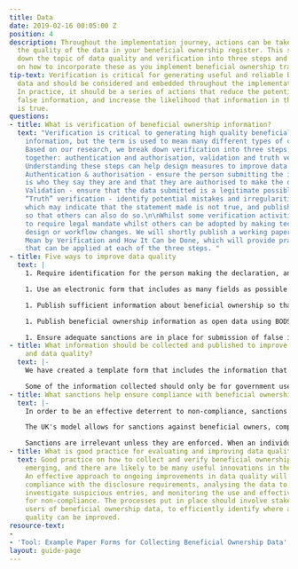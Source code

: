 ```yaml
---
title: Data
date: 2019-02-16 00:05:00 Z
position: 4
description: Throughout the implementation journey, actions can be taken to improve
  the quality of the data in your beneficial ownership register. This section breaks
  down the topic of data quality and verification into three steps and offers guidance
  on how to incorporate these as you implement beneficial ownership transparency.
tip-text: Verification is critical for generating useful and reliable beneficial ownership
  data and should be considered and embedded throughout the implementation journey.
  In practice, it should be a series of actions that reduce the potential for submitting
  false information, and increase the likelihood that information in the register
  is true.
questions:
- title: What is verification of beneficial ownership information?
  text: "Verification is critical to generating high quality beneficial ownership
    information, but the term is used to mean many different types of checks and processes.
    Based on our research, we break down verification into three steps, to be taken
    together: authentication and authorisation, validation and truth verification.
    Understanding these steps can help design measures to improve data quality.\n\n1.
    Authentication & authorisation - ensure the person submitting the information
    is who they say they are and that they are authorised to make the declaration\n\n2.
    Validation - ensure that the data submitted is a legitimate possible value\n\n3.
    “Truth” verification - identify potential mistakes and irregularities in the data,
    which may indicate that the statement made is not true, and publish the data openly
    so that others can also do so.\n\nWhilst some verification activities are likely
    to require legal mandate whilst others can be adopted by making technical, system
    design or workflow changes. We will shortly publish a working paper, What We Really
    Mean by Verification and How It Can be Done, which will provide practical examples
    that can be applied at each of the three steps. "
- title: Five ways to improve data quality
  text: |
    1. Require identification for the person making the declaration, and the beneficial owner themselves, and where practical check this against existing government data to validate they are real people. This increases the risks associated with submitting false information, provided sanctions are present and enforced.

    1. Use an electronic form that includes as many fields as possible from our template paper form, and incorporate validation to constrain the responses that can be entered to certain fields (such as address, zip code, date of birth).

    1. Publish sufficient information about beneficial ownership so that people can identify them - e.g. publish unique identifiers for each beneficial owner in the system, and contact address, month and year of birth.

    1. Publish beneficial ownership information as open data using BODS so that others can easily use it and link it to other datasets.

    1. Ensure adequate sanctions are in place for submission of false information, and that these are enforced in practice.
- title: What information should be collected and published to improve verification
    and data quality?
  text: |-
    We have created a template form that includes the information that we recommend companies should complete when declaring their beneficial ownership to a national register. This form can be adapted to collect information using paper forms, or it can be transferred to an electronic system (see Systems section).

    Some of the information collected should only be for government use and should not be publicly published (for example, a taxpayer number to check identification). Other information should be published openly (for example, name of the beneficial owner). However, there is no one-size-fits-all approach to beneficial ownership transparency and the information you collect will depend on the intended policy impact and wider legal framework.
- title: What sanctions help ensure compliance with beneficial ownership transparency?
  text: |-
    In order to be an effective deterrent to non-compliance, sanctions must be sufficiently harsh to outweigh the perceived benefits of non-compliance, whilst being proportionate within a country’s overall legal framework.

    The UK's model allows for sanctions against beneficial owners, companies and company officers. The sanctions include imprisonment for up to 12 months (or two years if convicted on indictment), a fine, or both and the ability to strike off any companies that default on their obligations to report to the register. See the [legislation](https://www.legislation.gov.uk/ukpga/2006/46/part/21A) for details.

    Sanctions are irrelevant unless they are enforced. When an individual does not cooperate with disclosure requirements, a company should be able to sanction a beneficial owner or an individual suspected of being a beneficial owner, by restricting their right to sell or otherwise benefit from the legal ownership of their shares. See the UK [legislation](http://www.legislation.gov.uk/uksi/2016/339/part/5/made) for an example.
- title: What is good practice for evaluating and improving data quality?
  text: Good practice on how to collect and verify beneficial ownership data is still
    emerging, and there are likely to be many useful innovations in the coming years.
    An effective approach to ongoing improvements in data quality will include monitoring
    compliance with the disclosure requirements, analysing the data to identify and
    investigate suspicious entries, and monitoring the use and effectiveness of sanctions
    for non-compliance. The processes put in place should involve stakeholders, including
    users of beneficial ownership data, to efficiently identify where and how data
    quality can be improved.
resource-text:
- 
- 'Tool: Example Paper Forms for Collecting Beneficial Ownership Data'
layout: guide-page
---
```


